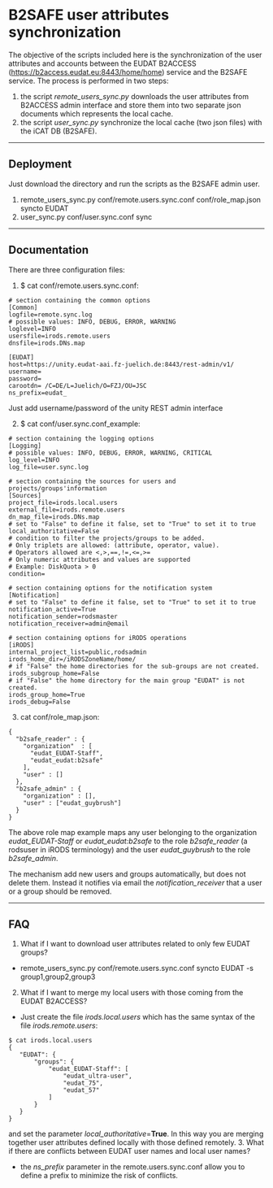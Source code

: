B2SAFE user attributes synchronization
===========

The objective of the scripts included here is the synchronization of the user attributes and accounts between the EUDAT B2ACCESS (https://b2access.eudat.eu:8443/home/home) service and the B2SAFE service.
The process is performed in two steps:

1. the script *remote_users_sync.py* downloads the user attributes from B2ACCESS admin interface and store them into two separate json documents which represents the local cache.
2. the script *user_sync.py* synchronize the local cache (two json files) with the iCAT DB (B2SAFE).

---------------
Deployment
---------------
Just download the directory and run the scripts as the B2SAFE admin user.

1. remote_users_sync.py conf/remote.users.sync.conf conf/role_map.json syncto EUDAT
2. user_sync.py conf/user.sync.conf sync 

---------------
Documentation
---------------
There are three configuration files:

1) $ cat conf/remote.users.sync.conf:
```
# section containing the common options
[Common]
logfile=remote.sync.log
# possible values: INFO, DEBUG, ERROR, WARNING
loglevel=INFO
usersfile=irods.remote.users
dnsfile=irods.DNs.map

[EUDAT]
host=https://unity.eudat-aai.fz-juelich.de:8443/rest-admin/v1/
username=
password=
carootdn= /C=DE/L=Juelich/O=FZJ/OU=JSC
ns_prefix=eudat_
```
Just add username/password of the unity REST admin interface

2) $ cat conf/user.sync.conf_example: 
```
# section containing the logging options
[Logging]
# possible values: INFO, DEBUG, ERROR, WARNING, CRITICAL
log_level=INFO
log_file=user.sync.log

# section containing the sources for users and projects/groups'information
[Sources]
project_file=irods.local.users
external_file=irods.remote.users
dn_map_file=irods.DNs.map
# set to "False" to define it false, set to "True" to set it to true
local_authoritative=False
# condition to filter the projects/groups to be added.
# Only triplets are allowed: (attribute, operator, value).
# Operators allowed are <,>,==,!=,<=,>=
# Only numeric attributes and values are supported
# Example: DiskQuota > 0
condition=

# section containing options for the notification system
[Notification]
# set to "False" to define it false, set to "True" to set it to true
notification_active=True
notification_sender=rodsmaster
notification_receiver=admin@email

# section containing options for iRODS operations
[iRODS]
internal_project_list=public,rodsadmin
irods_home_dir=/iRODSZoneName/home/
# if "False" the home directories for the sub-groups are not created.
irods_subgroup_home=False
# if "False" the home directory for the main group "EUDAT" is not created.
irods_group_home=True
irods_debug=False
```
3) cat conf/role_map.json:
```
{
  "b2safe_reader" : {
    "organization"  : [
      "eudat_EUDAT-Staff",
      "eudat_eudat:b2safe"
    ],
    "user" : []
  },
  "b2safe_admin" : {
    "organization" : [],
    "user" : ["eudat_guybrush"]
  } 
}
```
The above role map example maps any user belonging to the organization *eudat_EUDAT-Staff* or *eudat_eudat:b2safe* to the role *b2safe_reader* (a rodsuser in iRODS terminology) and the user *eudat_guybrush* to the role *b2safe_admin*. 

The mechanism add new users and groups automatically, but does not delete them. 
Instead it notifies via email the *notification_receiver* that a user or a group should be removed.

---------------
FAQ
---------------
1. What if I want to download user attributes related to only few EUDAT groups?
 * remote_users_sync.py conf/remote.users.sync.conf syncto EUDAT -s group1,group2,group3
2. What if I want to merge my local users with those coming from the EUDAT B2ACCESS?
 * Just create the file *irods.local.users* which has the same syntax of the file *irods.remote.users*:
 ```
 $ cat irods.local.users
 {
    "EUDAT": {
        "groups": {
            "eudat_EUDAT-Staff": [
                "eudat_ultra-user",
                "eudat_75",
                "eudat_57"
            ]
        }
    }
 }
 ```
and set the parameter *local_authoritative*=**True**. In this way you are merging together user attributes defined locally with those defined remotely.
3. What if there are conflicts between EUDAT user names and local user names?
 * the *ns_prefix* parameter in the remote.users.sync.conf allow you to define a prefix to minimize the risk of conflicts.
